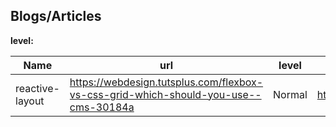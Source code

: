 ## Blogs/Articles

**level:**

| Name            | url                                                                                 | level  | output                                                         |
| --------------- | ----------------------------------------------------------------------------------- | ------ | -------------------------------------------------------------- |
| reactive-layout | https://webdesign.tutsplus.com/flexbox-vs-css-grid-which-should-you-use--cms-30184a | Normal | http://www.zhuim.fun/blog/Post/HTML/Layout/BasicReactiveLayout |

